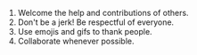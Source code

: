 1. Welcome the help and contributions of others.
2. Don't be a jerk! Be respectful of everyone.
3. Use emojis and gifs to thank people.
4. Collaborate whenever possible. 
